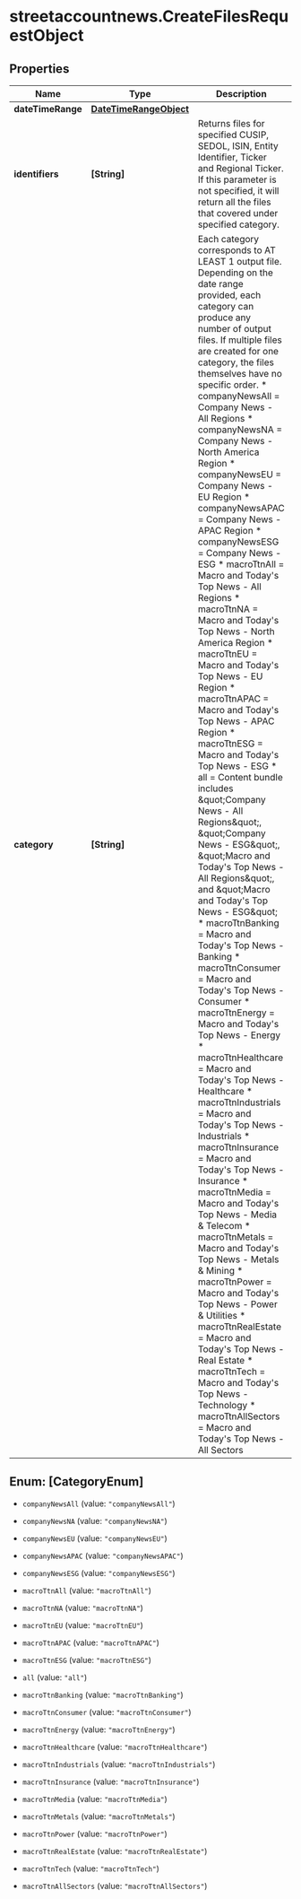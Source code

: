 # streetaccountnews.CreateFilesRequestObject

## Properties

Name | Type | Description | Notes
------------ | ------------- | ------------- | -------------
**dateTimeRange** | [**DateTimeRangeObject**](DateTimeRangeObject.md) |  | 
**identifiers** | **[String]** | Returns files for specified CUSIP, SEDOL, ISIN, Entity Identifier, Ticker and Regional Ticker. If this parameter is not specified, it will return all the files that covered under specified category. | [optional] 
**category** | **[String]** | Each category corresponds to AT LEAST 1 output file. Depending on the date range provided, each category can produce any number of output files. If multiple files are created for one category, the files themselves have no specific order.   * companyNewsAll &#x3D; Company News - All Regions * companyNewsNA &#x3D; Company News - North America Region * companyNewsEU &#x3D; Company News -EU Region * companyNewsAPAC &#x3D; Company News - APAC Region * companyNewsESG &#x3D; Company News - ESG * macroTtnAll &#x3D; Macro and Today&#39;s Top News - All Regions * macroTtnNA &#x3D; Macro and Today&#39;s Top News - North America Region * macroTtnEU &#x3D; Macro and Today&#39;s Top News - EU Region * macroTtnAPAC &#x3D; Macro and Today&#39;s Top News - APAC  Region * macroTtnESG &#x3D; Macro and Today&#39;s Top News - ESG * all &#x3D; Content bundle includes \&quot;Company News - All Regions\&quot;, \&quot;Company News - ESG\&quot;, \&quot;Macro and Today&#39;s Top News - All Regions\&quot;, and \&quot;Macro and Today&#39;s Top News - ESG\&quot; * macroTtnBanking &#x3D; Macro and Today&#39;s Top News -Banking * macroTtnConsumer &#x3D; Macro and Today&#39;s Top News - Consumer * macroTtnEnergy &#x3D; Macro and Today&#39;s Top News - Energy * macroTtnHealthcare &#x3D; Macro and Today&#39;s Top News - Healthcare * macroTtnIndustrials &#x3D; Macro and Today&#39;s Top News - Industrials * macroTtnInsurance &#x3D; Macro and Today&#39;s Top News - Insurance * macroTtnMedia &#x3D;  Macro and Today&#39;s Top News - Media &amp; Telecom * macroTtnMetals &#x3D; Macro and Today&#39;s Top News - Metals &amp; Mining * macroTtnPower &#x3D; Macro and Today&#39;s Top News - Power &amp; Utilities * macroTtnRealEstate &#x3D; Macro and Today&#39;s Top News - Real Estate * macroTtnTech &#x3D; Macro and Today&#39;s Top News -Technology * macroTtnAllSectors &#x3D; Macro and Today&#39;s Top News - All Sectors | 



## Enum: [CategoryEnum]


* `companyNewsAll` (value: `"companyNewsAll"`)

* `companyNewsNA` (value: `"companyNewsNA"`)

* `companyNewsEU` (value: `"companyNewsEU"`)

* `companyNewsAPAC` (value: `"companyNewsAPAC"`)

* `companyNewsESG` (value: `"companyNewsESG"`)

* `macroTtnAll` (value: `"macroTtnAll"`)

* `macroTtnNA` (value: `"macroTtnNA"`)

* `macroTtnEU` (value: `"macroTtnEU"`)

* `macroTtnAPAC` (value: `"macroTtnAPAC"`)

* `macroTtnESG` (value: `"macroTtnESG"`)

* `all` (value: `"all"`)

* `macroTtnBanking` (value: `"macroTtnBanking"`)

* `macroTtnConsumer` (value: `"macroTtnConsumer"`)

* `macroTtnEnergy` (value: `"macroTtnEnergy"`)

* `macroTtnHealthcare` (value: `"macroTtnHealthcare"`)

* `macroTtnIndustrials` (value: `"macroTtnIndustrials"`)

* `macroTtnInsurance` (value: `"macroTtnInsurance"`)

* `macroTtnMedia` (value: `"macroTtnMedia"`)

* `macroTtnMetals` (value: `"macroTtnMetals"`)

* `macroTtnPower` (value: `"macroTtnPower"`)

* `macroTtnRealEstate` (value: `"macroTtnRealEstate"`)

* `macroTtnTech` (value: `"macroTtnTech"`)

* `macroTtnAllSectors` (value: `"macroTtnAllSectors"`)




